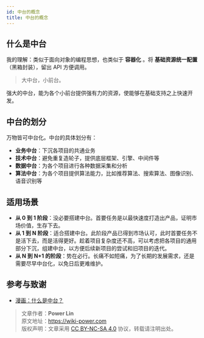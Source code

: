 ```yaml
---
id: 中台的概念
title: 中台的概念
---
```


## 什么是中台

我的理解：类似于面向对象的编程思想，也类似于 **容器化** 。将 **基础资源统一配置**（黑箱封装），留出 API 方便调用。

> 大中台，小前台。

强大的中台，能为各个小前台提供强有力的资源，使能够在基础支持之上快速开发。

## 中台的划分

万物皆可中台化。中台的具体划分有：

- **业务中台**：下沉各项目的共通业务
- **技术中台**：避免重复造轮子，提供底层框架、引擎、中间件等
- **数据中台**：为各个项目进行各种数据采集和分析
- **算法中台**：为各个项目提供算法能力，比如推荐算法、搜索算法、图像识别、语音识别等

## 适用场景

- **从 0 到 1 阶段**：没必要搭建中台。首要任务是以最快速度打造出产品，证明市场价值，生存下去。
- **从 1 到 N 阶段**：适合搭建中台。此阶段产品已得到市场认可，此时首要任务不是活下去，而是活得更好。趁着项目复杂度还不高，可以考虑把各项目的通用部分下沉，组建中台，以方便后续新项目的尝试和旧项目的迭代。
- **从 N 到 N+1 的阶段**：势在必行。长痛不如短痛，为了长期的发展需求，还是需要尽早中台化，以免日后更难维护。

## 参考与致谢

- [漫画：什么是中台？](https://mp.weixin.qq.com/s?__biz=MzA5MzUwOTY4NQ==&mid=2247485111&idx=1&sn=1b81776a787e10542b007f9875caa300&chksm=905d87eda72a0efb8300bf7e830eb09feb3e9a04093c581a3a6270a0c452ec1e48ae5537675a&mpshare=1&scene=1&srcid=&sharer_sharetime=1570670452048&sharer_sh)



> 文章作者：**Power Lin**  
> 原文地址：<https://wiki-power.com>  
> 版权声明：文章采用 [CC BY-NC-SA 4.0](https://creativecommons.org/licenses/by/4.0/deed.zh) 协议，转载请注明出处。

